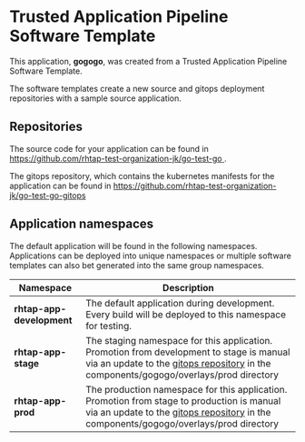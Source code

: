 # Trusted Application Pipeline Software Template

This application, **gogogo**, was created from a Trusted Application Pipeline Software Template.

The software templates create a new source and gitops deployment repositories with a sample source application. 

## Repositories

The source code for your application can be found in [https://github.com/rhtap-test-organization-jk/go-test-go ](https://github.com/rhtap-test-organization-jk/go-test-go ).
 
The gitops repository, which contains the kubernetes manifests for the application can be found in 
[https://github.com/rhtap-test-organization-jk/go-test-go-gitops ](https://github.com/rhtap-test-organization-jk/go-test-go-gitops ) 

## Application namespaces 

The default application will be found in the following namespaces. Applications can be deployed into unique namespaces or multiple software templates can also bet generated into the same group namespaces.  

|  Namespace   |  Description   |  
| -------- | -------- |   
| **rhtap-app-development** | The default application during development. Every build will be deployed to this namespace for testing. | 
| **rhtap-app-stage** | The staging namespace for this application. Promotion from development to stage is manual via an update to the [gitops repository](https://github.com/rhtap-test-organization-jk/go-test-go-gitops ) in the components/gogogo/overlays/prod directory |  
| **rhtap-app-prod** | The production namespace for this application. Promotion from stage to production is manual via an update to the [gitops repository](https://github.com/rhtap-test-organization-jk/go-test-go-gitops ) in the components/gogogo/overlays/prod directory | 